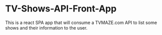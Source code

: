 # TV-Shows-API-Front-App
This is a react SPA app that will consume a TVMAZE.com API to list some shows and their information to the user.
